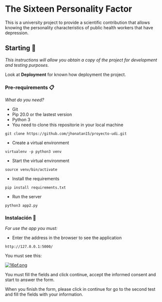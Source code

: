 # The Sixteen Personality Factor

This is a university project to provide a scientific contribution that allows knowing the personality characteristics of public health workers that have depression.

## Starting 🚀

_This instructions will allow you obtain a copy of the project for development and testing purposes._

Look at **Deployment** for known how deployment the project.


### Pre-requirements 📋

_What do you need?_

- Git
- Pip 20.0 or the lastest version
- Python 3
- You need to clone this repositorie in your local machine
```
git clone https://github.com/jhonatan15/proyecto-udi.git
```
- Create a virtual environment
```
virtualenv -p python3 venv
```
- Start the virtual environment
```
source venv/bin/activate
```
- Install the requirements
```
pip install requirements.txt
```
- Run the server
```
python3 app2.py
```
### Instalación 🔧

_For use the app you must:_

- Enter the address in the browser to see the application
```
http://127.0.0.1:5000/
```
You must see this:

[![16pf.png](https://i.postimg.cc/NfRQc6vr/16pf.png)](https://postimg.cc/6y6kVG39)


You must fill the fields and click continue, accept the informed consent and start to answer the form.

When you finish the form, please click in continue for go to the second test and fill the fields with your information.

